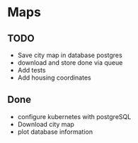 # Maps

## TODO
- Save city map in database postgres
- download and store done via queue
- Add tests
- Add housing coordinates

## Done
- configure kubernetes with postgreSQL
- Download city map 
- plot database information

